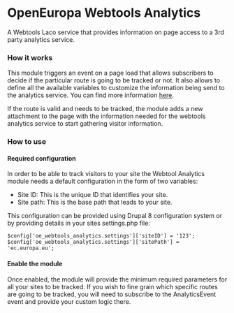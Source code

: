 # OpenEuropa Webtools Analytics

A Webtools Laco service that provides information on page access to a 3rd party analytics service.

### How it works

This module triggers an event on a page load that allows subscribers to decide if the particular
route is going to be tracked or not. It also allows to define all the available variables to customize the information
being send to the analytics service.
You can find more information [here](http://ec.europa.eu/ipg/services/analytics/).

If the route is valid and needs to be tracked, the module adds a new attachment to the page with the information
needed for the webtools analytics service to start gathering visitor information.

### How to use

#### Required configuration

In order to be able to track visitors to your site the Webtool Analytics module needs a default configuration in the form of two variables:

* Site ID: This is the unique ID that identifies your site.
* Site path: This is the base path that leads to your site.

This configuration can be provided using Drupal 8 configuration system or by providing details in your sites settings.php file:

```
$config['oe_webtools_analytics.settings']['siteID'] = '123';
$config['oe_webtools_analytics.settings']['sitePath'] = 'ec.europa.eu';

```

#### Enable the module

Once enabled, the module will provide the minimum required parameters for all your sites to be tracked.
If you wish to fine grain which specific routes are going to be tracked, you will need to subscribe
to the AnalyticsEvent event and provide your custom logic there.
